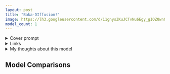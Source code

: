```yaml
---
layout: post
title: "Baka-DIffusion!"
image: https://lh3.googleusercontent.com/d/11gnysZKuJCTvNu6Egy_gIOZ0wnQmW7rg
model_count: 1
---
```


<details><summary>Cover prompt</summary>
<pre>
masterpiece, best quality, 1girl, blonde hair, short hair, blue eyes, wavy hair, hair ribbon, blue ribbon, detached sleeves, portrait
Negative prompt: (worst quality, low quality:1.4)
Steps: 20, Sampler: DPM++ 2M Karras, CFG scale: 7, Seed: 2709221741, Size: 1024x512, Model: Baka-DiffusionV1(Fp16), Clip skip: 2, ENSD: 31337
</pre>
</details>
<details><summary>Links</summary>

</details>
<details><summary>My thoughts about this model</summary>

</details>

## Model Comparisons